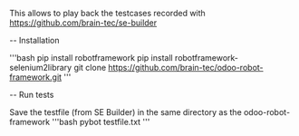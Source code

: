 This allows to play back the testcases recorded with https://github.com/brain-tec/se-builder

-- Installation

'''bash
pip install robotframework
pip install robotframework-selenium2library
git clone https://github.com/brain-tec/odoo-robot-framework.git
'''

-- Run tests

Save the testfile (from SE Builder) in the same directory as the odoo-robot-framework
'''bash
pybot testfile.txt
'''

